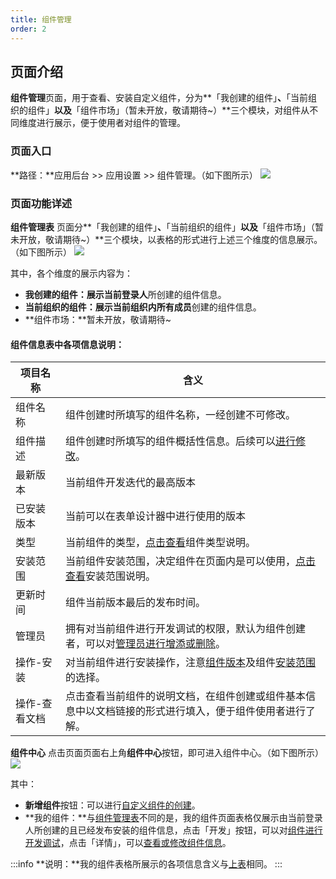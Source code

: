 ```yaml
---
title: 组件管理
order: 2
---
```


## 页面介绍

**组件管理**页面，用于查看、安装自定义组件，分为**「我创建的组件」**、**「当前组织的组件」**以及**「组件市场」（暂未开放，敬请期待~）**三个模块，对组件从不同维度进行展示，便于使用者对组件的管理。

### 页面入口

**路径：**应用后台 >> 应用设置 >> 组件管理。（如下图所示）
![](https://img.alicdn.com/imgextra/i3/O1CN01pLawT21aedXljrXkY_!!6000000003355-2-tps-959-531.png_.webp)

### 页面功能详述

**组件管理表**
页面分**「我创建的组件」**、**「当前组织的组件」**以及**「组件市场」（暂未开放，敬请期待~）**三个模块，以表格的形式进行上述三个维度的信息展示。（如下图所示）
![](https://img.alicdn.com/imgextra/i3/O1CN01ti0Mtl28W76sdhiCF_!!6000000007939-2-tps-750-382.png_.webp)

其中，各个维度的展示内容为：

- **我创建的组件：**展示**当前登录人**所创建的组件信息。
- **当前组织的组件：**展示**当前组织内所有成员**创建的组件信息。
- **组件市场：**暂未开放，敬请期待~

#### 组件信息表中各项信息说明：
| **项目名称** | **含义** |  
| --- | --- | 
| 组件名称 | 组件创建时所填写的组件名称，一经创建不可修改。 |  
| 组件描述 | 组件创建时所填写的组件概括性信息。后续可以[进行修改](/docs/guide/customComponent/start#步骤5查看修改组件信息)。 |  
| 最新版本 | 当前组件开发迭代的最高版本 | 
| 已安装版本 | 当前可以在表单设计器中进行使用的版本 |  
| 类型 | 当前组件的类型，[点击查看](/docs/guide/concept/customComponent#组件类型)组件类型说明。 |  
| 安装范围 | 当前组件安装范围，决定组件在页面内是可以使用，[点击查看](/docs/guide/concept/customComponent#组件安装类型)安装范围说明。 |  
| 更新时间 | 组件当前版本最后的发布时间。 |  
| 管理员 | 拥有对当前组件进行开发调试的权限，默认为组件创建者，可以对[管理员进行增添或删除](/docs/guide/customComponent/start#步骤5查看修改组件信息)。 |  
| 操作-安装 | 对当前组件进行安装操作，注意[组件版本](/docs/guide/concept/customComponent#组件版本说明)及组件[安装范围](/docs/guide/concept/customComponent#组件安装类型)的选择。 |  
| 操作-查看文档 | 点击查看当前组件的说明文档，在组件创建或组件基本信息中以文档链接的形式进行填入，便于组件使用者进行了解。 |  

**组件中心**
点击页面页面右上角**组件中心**按钮，即可进入组件中心。（如下图所示）
![](https://img.alicdn.com/imgextra/i3/O1CN01JMx3xA1mH4YRcCMAo_!!6000000004928-2-tps-959-531.png_.webp)

其中：

- **新增组件**按钮：可以进行[自定义组件的创建](/docs/guide/customComponent/start#步骤1创建自定义组件)。
- **我的组件：**与[组件管理表](/docs/guide/customComponent/manage#组件信息表中各项信息说明)不同的是，我的组件页面表格仅展示由当前登录人所创建的且已经发布安装的组件信息，点击「开发」按钮，可以对[组件进行开发调试](/docs/guide/customComponent/debug)，点击「详情」，可以[查看或修改组件信息](/docs/guide/customComponent/start#步骤5查看修改组件信息)。

:::info
**说明：**我的组件表格所展示的各项信息含义与[上表](/docs/guide/customComponent/manage#组件信息表中各项信息说明)相同。
:::
